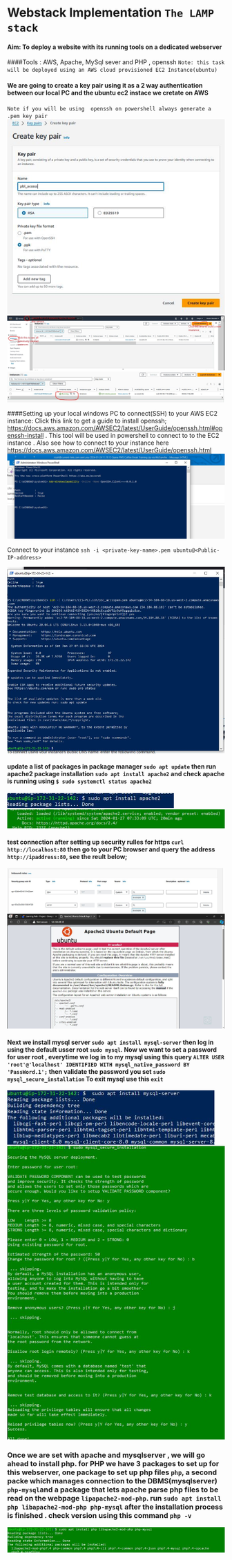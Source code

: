 # Webstack Implementation `The LAMP stack` 
#### Aim: To deploy a website with its running tools on a dedicated webserver
####Tools :  AWS, Apache, MySql sever and PHP , openssh
` Note: this task will be deployed using an AWS cloud provisioned EC2 Instance(ubuntu) `
#### We are going to create a key pair using it as a 2 way authentication between our local PC and the ubuntu ec2 instace we cretate on AWS 
`Note if you will be using  openssh on powershell always generate a .pem key pair`
![Generate Keypair](/PRJCT_1/key_pair.JPG)
![Instance created using keypair](/PRJCT_1/EC2.jpg)
![Instance created using keypair](/PRJCT_1/status_running.JPG)

####Setting up your local windows PC to connect(SSH) to your AWS EC2 instance: Click this link to get a guide to install openssh; https://docs.aws.amazon.com/AWSEC2/latest/UserGuide/openssh.html#openssh-install . This tool will be used in powershell to connect to to the EC2 instance . Also see how to connect to your instance here https://docs.aws.amazon.com/AWSEC2/latest/UserGuide/openssh.html
![install openssh via powershell](/PRJCT_1/install_openssh.JPG)

Connect to your instance `ssh -i <private-key-name>.pem ubuntu@<Public-IP-address>` 

![instance connected via openssh on powershell](/PRJCT_1/instance_connected.JPG)

#### update a list of packages in package manager `sudo apt update` then run apache2 package installation `sudo apt install apache2` and check apache is running using `$ sudo systemctl status apache2`
![apache insatlled](/PRJCT_1/instl_apache.JPG)
![apache running](/PRJCT_1/apache_running.JPG)

#### test connection after setting up security rulles for https  `curl http://localhost:80` then go to your PC browser and query the address `http://ipaddress:80`, see the reult below;
![http rulle](/PRJCT_1/http_rule.JPG)
![testing_http](/PRJCT_1/testing_https.JPG)

#### Next  we install mysql server `sudo apt install mysql-server` then log in using the default usser root `sudo mysql`. Now we want to set a password for user root , everytime we log in to my mysql using this query `ALTER USER 'root'@'localhost' IDENTIFIED WITH mysql_native_password BY 'PassWord.1';` then validate the password you set `sudo mysql_secure_installation` To exit mysql use this `exit`
![install mysql-server](inst_mysqlserver.JPG)
![install mysql-server](valid_mysql_pass.JPG)

### Once we are set with apache and mysqlserver , we will go ahead to install php. for PHP we have 3 packages to set up for this webserver, one package to set up php files `php`, a second packe which manages connection to the DBMS(mysqlserver) `php-mysql`and a package that lets apache parse php files to be read on the webpage `lipapache2-mod-php`. run `sudo apt install php libapache2-mod-php php-mysql` after the installation process is finished . check version using this command `php -v`
![install mysql-server](instl_php.JPG)






